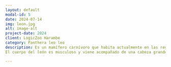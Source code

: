 ```yaml
---
layout: default
modal-id: 5
date: 2024-07-14
img: leon.jpg
alt: image-alt
project-date: 2024
client: LogicZoo Harambe
category: Panthera leo leo
description: Es un mamífero carnívoro que habita actualmente en las regiones del norte de África y Asia. Después del tigre, es el segundo felino de mayor tamaño.
El cuerpo del león es musculoso y viene acompañado de una cabeza grande con un hocico corto y ancho, de donde sobresalen sus largos y afilados caninos y sus bigotes o vibrisas, esenciales para que puedan guiarse en la oscuridad. Sus patas son anchas y muy fuertes, diseñadas para las capturas de alta resistencia, pero no para las carreras largas. Con sus garras retráctiles penetran la piel de sus presas.

---
```

